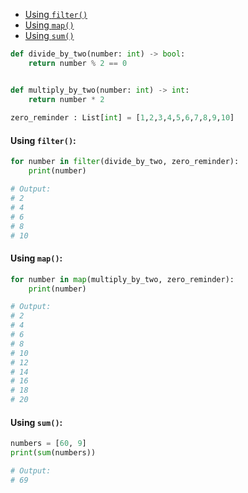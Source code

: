- [Using `filter()`](#using-filter())
- [Using `map()`](#using-map())
- [Using `sum()`](#using-sum())
```python
def divide_by_two(number: int) -> bool:
    return number % 2 == 0


def multiply_by_two(number: int) -> int:
    return number * 2
    
zero_reminder : List[int] = [1,2,3,4,5,6,7,8,9,10]
```
#### <a name="using-filter()"></a>Using `filter()`:
```python
for number in filter(divide_by_two, zero_reminder):
    print(number)

# Output:
# 2
# 4 
# 6 
# 8 
# 10    
```
#### <a name="using-map()"></a>Using `map()`:
```python
for number in map(multiply_by_two, zero_reminder):
    print(number)

# Output:
# 2
# 4
# 6
# 8
# 10
# 12
# 14
# 16
# 18
# 20
```
#### <a name="using-sum()"></a>Using `sum()`:
```python
numbers = [60, 9]
print(sum(numbers))

# Output:
# 69
```
